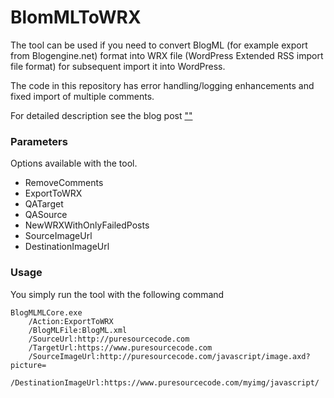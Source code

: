 # BlomMLToWRX

The tool can be used if you need to convert BlogML (for example export from Blogengine.net) format into WRX file (WordPress Extended RSS import file format) for subsequent import it into WordPress.

The code in this repository has error handling/logging enhancements and fixed import of multiple comments.

For detailed description see the blog post [""](http://puresourcecode.com/)

### Parameters

Options available with the tool.  
  * RemoveComments  
  * ExportToWRX  
  * QATarget  
  * QASource  
  * NewWRXWithOnlyFailedPosts
  * SourceImageUrl
  * DestinationImageUrl

### Usage

You simply run the tool with the following command

```
BlogMLMLCore.exe 
    /Action:ExportToWRX 
    /BlogMLFile:BlogML.xml 
    /SourceUrl:http://puresourcecode.com 
    /TargetUrl:https://www.puresourcecode.com 
    /SourceImageUrl:http://puresourcecode.com/javascript/image.axd?picture=
    /DestinationImageUrl:https://www.puresourcecode.com/myimg/javascript/
```
